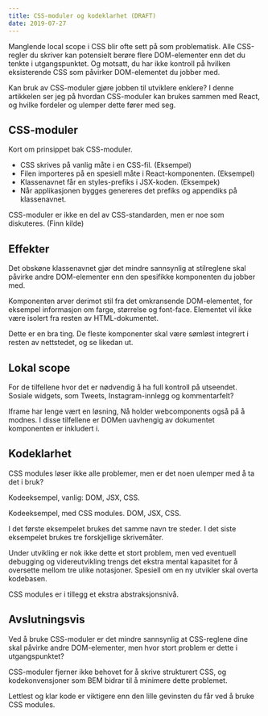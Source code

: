 ```yaml
---
title: CSS-moduler og kodeklarhet (DRAFT)
date: 2019-07-27
---
```

Manglende local scope i CSS blir ofte sett på som problematisk. Alle CSS-regler du skriver kan potensielt berøre flere DOM-elementer enn det du tenkte i utgangspunktet. Og motsatt, du har ikke kontroll på hvilken eksisterende CSS som påvirker DOM-elementet du jobber med.

Kan bruk av CSS-moduler gjøre jobben til utviklere enklere? I denne artikkelen ser jeg på hvordan CSS-moduler kan brukes sammen med React, og hvilke fordeler og ulemper dette fører med seg. 

## CSS-moduler

Kort om prinsippet bak CSS-moduler.

-  CSS skrives på vanlig måte i en CSS-fil. (Eksempel)
-  Filen importeres på en spesiell måte i React-komponenten. (Eksempel)
-  Klassenavnet får en styles-prefiks i JSX-koden. (Eksempek)
-  Når applikasjonen bygges genereres det prefiks og appendiks på klassenavnet. 

CSS-moduler er ikke en del av CSS-standarden, men er noe som diskuteres. (Finn kilde)

## Effekter

Det obskøne klassenavnet gjør det mindre sannsynlig at stilreglene skal påvirke andre DOM-elementer enn den spesifikke komponenten du jobber med. 

Komponenten arver derimot stil fra det omkransende DOM-elementet, for eksempel informasjon om farge, størrelse og font-face. Elementet vil ikke være isolert fra resten av HTML-dokumentet.

Dette er en bra ting. De fleste komponenter skal være sømløst integrert i resten av nettstedet, og se likedan ut. 

## Lokal scope

For de tilfellene hvor det er nødvendig å ha full kontroll på utseendet. Sosiale widgets, som Tweets, Instagram-innlegg og kommentarfelt?

Iframe har lenge vært en løsning, Nå holder webcomponents også på å modnes. I disse tilfellene er DOMen uavhengig av dokumentet komponenten er inkludert i. 

## Kodeklarhet

CSS modules løser ikke alle problemer, men er det noen ulemper med å ta det i bruk?

Kodeeksempel, vanlig: DOM, JSX, CSS.

Kodeeksempel, med CSS modules. DOM, JSX, CSS.

I det første eksempelet brukes det samme navn tre steder. I det siste eksempelet brukes tre forskjellige skrivemåter.

Under utvikling er nok ikke dette et stort problem, men ved eventuell debugging og videreutvikling trengs det ekstra mental kapasitet for å oversette mellom tre ulike notasjoner. Spesiell om en ny utvikler skal overta kodebasen. 

CSS modules er i tillegg et ekstra abstraksjonsnivå. 


## Avslutningsvis

Ved å bruke CSS-moduler er det mindre sannsynlig at CSS-reglene dine skal påvirke andre DOM-elementer, men hvor stort problem er dette i utgangspunktet?

CSS-moduler fjerner ikke behovet for å skrive strukturert CSS, og kodekonvensjoner som BEM bidrar til å minimere dette problemet. 

Lettlest og klar kode er viktigere enn den lille gevinsten du får ved å bruke CSS modules.